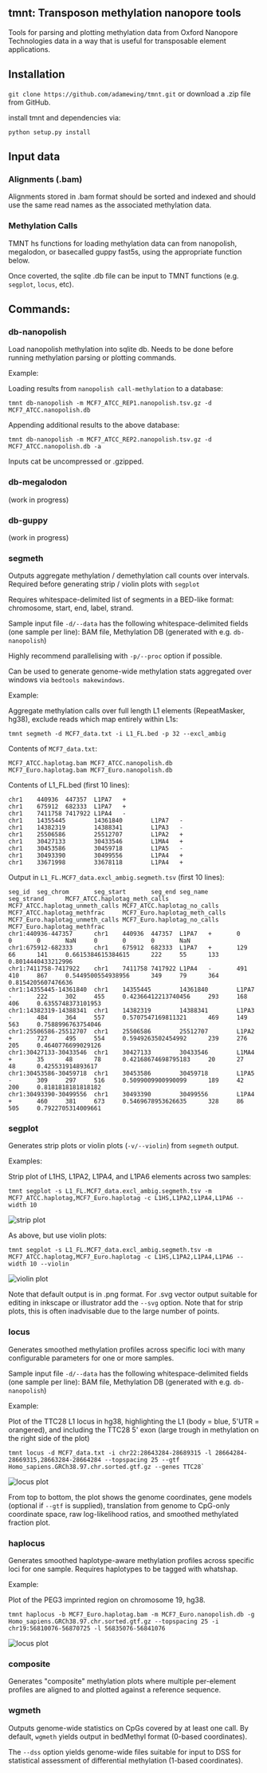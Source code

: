 ## tmnt: Transposon methylation nanopore tools

Tools for parsing and plotting methylation data from Oxford Nanopore Technologies data in a way that is useful for transposable element applications.

## Installation

`git clone https://github.com/adamewing/tmnt.git` or download a .zip file from GitHub.

install tmnt and dependencies via:

`python setup.py install`

## Input data

### Alignments (.bam)

Alignments stored in .bam format should be sorted and indexed and should use the same read names as the associated methylation data.

### Methylation Calls

TMNT hs functions for loading methylation data can from nanopolish, megalodon, or basecalled guppy fast5s, using the appropriate function below.

Once coverted, the sqlite .db file can be input to TMNT functions (e.g. `segplot`, `locus`, etc).

## Commands:

### db-nanopolish

Load nanopolish methylation into sqlite db. Needs to be done before running methylation parsing or plotting commands.

Example:

Loading results from `nanopolish call-methylation` to a database:

`tmnt db-nanopolish -m MCF7_ATCC_REP1.nanopolish.tsv.gz -d MCF7_ATCC.nanopolish.db`

Appending additional results to the above database:

`tmnt db-nanopolish -m MCF7_ATCC_REP2.nanopolish.tsv.gz -d MCF7_ATCC.nanopolish.db -a`

Inputs cat be uncompressed or .gzipped.

### db-megalodon
(work in progress)

### db-guppy
(work in progress)

### segmeth

Outputs aggregate methylation / demethylation call counts over intervals. Required before generating strip / violin plots with `segplot`

Requires whitespace-delimited list of segments in a BED-like format: chromosome, start, end, label, strand.

Sample input file `-d/--data` has the following whitespace-delimited fields (one sample per line): BAM file, Methylation DB (generated with e.g. `db-nanopolish`)

Highly recommend parallelising with `-p/--proc` option if possible.

Can be used to generate genome-wide methylation stats aggregated over windows via `bedtools makewindows`.

Example:

Aggregate methylation calls over full length L1 elements (RepeatMasker, hg38), exclude reads which map entirely within L1s:

`tmnt segmeth -d MCF7_data.txt -i L1_FL.bed -p 32 --excl_ambig`

Contents of `MCF7_data.txt`:

```
MCF7_ATCC.haplotag.bam MCF7_ATCC.nanopolish.db
MCF7_Euro.haplotag.bam MCF7_Euro.nanopolish.db
```

Contents of L1_FL.bed (first 10 lines):

```
chr1    440936  447357  L1PA7   +
chr1    675912  682333  L1PA7   +
chr1    7411758 7417922 L1PA4   -
chr1    14355445        14361840        L1PA7   -
chr1    14382319        14388341        L1PA3   -
chr1    25506586        25512707        L1PA2   +
chr1    30427133        30433546        L1MA4   +
chr1    30453586        30459718        L1PA5   -
chr1    30493390        30499556        L1PA4   +
chr1    33671998        33678118        L1PA4   +
```

Output in `L1_FL.MCF7_data.excl_ambig.segmeth.tsv` (first 10 lines):

```
seg_id  seg_chrom       seg_start       seg_end seg_name        seg_strand      MCF7_ATCC.haplotag_meth_calls   MCF7_ATCC.haplotag_unmeth_calls MCF7_ATCC.haplotag_no_calls     MCF7_ATCC.haplotag_methfrac     MCF7_Euro.haplotag_meth_calls     MCF7_Euro.haplotag_unmeth_calls MCF7_Euro.haplotag_no_calls     MCF7_Euro.haplotag_methfrac
chr1:440936-447357      chr1    440936  447357  L1PA7   +       0       0       0       NaN     0       0       0       NaN
chr1:675912-682333      chr1    675912  682333  L1PA7   +       129     66      141     0.6615384615384615      222     55      133     0.8014440433212996
chr1:7411758-7417922    chr1    7411758 7417922 L1PA4   -       491     410     867     0.5449500554938956      349     79      364     0.8154205607476636
chr1:14355445-14361840  chr1    14355445        14361840        L1PA7   -       222     302     455     0.42366412213740456     293     168     406     0.6355748373101953
chr1:14382319-14388341  chr1    14382319        14388341        L1PA3   -       484     364     557     0.5707547169811321      469     149     563     0.7588996763754046
chr1:25506586-25512707  chr1    25506586        25512707        L1PA2   +       727     495     554     0.5949263502454992      239     276     205     0.4640776699029126
chr1:30427133-30433546  chr1    30427133        30433546        L1MA4   +       35      48      78      0.42168674698795183     20      27      48      0.425531914893617
chr1:30453586-30459718  chr1    30453586        30459718        L1PA5   -       309     297     516     0.5099009900990099      189     42      200     0.8181818181818182
chr1:30493390-30499556  chr1    30493390        30499556        L1PA4   +       460     381     673     0.5469678953626635      328     86      505     0.7922705314009661
```


### segplot

Generates strip plots or violin plots (`-v/--violin`) from `segmeth` output.

Examples:

Strip plot of L1HS, L1PA2, L1PA4, and L1PA6 elements across two samples:

`tmnt segplot -s L1_FL.MCF7_data.excl_ambig.segmeth.tsv -m MCF7_ATCC.haplotag,MCF7_Euro.haplotag -c L1HS,L1PA2,L1PA4,L1PA6 --width 10`

![strip plot](https://github.com/adamewing/tmnt/blob/main/docs/segplot_example_strip.png?raw=true)

As above, but use violin plots:

`tmnt segplot -s L1_FL.MCF7_data.excl_ambig.segmeth.tsv -m MCF7_ATCC.haplotag,MCF7_Euro.haplotag -c L1HS,L1PA2,L1PA4,L1PA6 --width 10 --violin`

![violin plot](https://github.com/adamewing/tmnt/blob/main/docs/segplot_example_violin.png?raw=true)

Note that default output is in .png format. For .svg vector output suitable for editing in inkscape or illustrator add the `--svg` option. Note that for strip plots, this is often inadvisable due to the large number of points.


### locus

Generates smoothed methylation profiles across specific loci with many configurable parameters for one or more samples.

Sample input file `-d/--data` has the following whitespace-delimited fields (one sample per line): BAM file, Methylation DB (generated with e.g. `db-nanopolish`)

Example:

Plot of the TTC28 L1 locus in hg38, highlighting the L1 (body = blue, 5'UTR = orangered), and including the TTC28 5' exon (large trough in methylation on the right side of the plot)
```
tmnt locus -d MCF7_data.txt -i chr22:28643284-28689315 -l 28664284-28669315,28663284-28664284 --topspacing 25 --gtf Homo_sapiens.GRCh38.97.chr.sorted.gtf.gz --genes TTC28`
```

![locus plot](https://github.com/adamewing/tmnt/blob/main/docs/locus_example.png?raw=true)

From top to bottom, the plot shows the genome coordinates, gene models (optional if `--gtf` is supplied), translation from genome to CpG-only coordinate space, raw log-likelihood ratios, and smoothed methylated fraction plot.


### haplocus

Generates smoothed haplotype-aware methylation profiles across specific loci for one sample. Requires haplotypes to be tagged with whatshap.

Example:

Plot of the PEG3 imprinted region on chromosome 19, hg38.

```
tmnt haplocus -b MCF7_Euro.haplotag.bam -m MCF7_Euro.nanopolish.db -g Homo_sapiens.GRCh38.97.chr.sorted.gtf.gz --topspacing 25 -i chr19:56810076-56870725 -l 56835076-56841076
```

![locus plot](https://github.com/adamewing/tmnt/blob/main/docs/locus_example.png?raw=true)


### composite

Generates "composite" methylation plots where multiple per-element profiles are aligned to and plotted against a reference sequence.

### wgmeth

Outputs genome-wide statistics on CpGs covered by at least one call. By default, `wgmeth` yields output in bedMethyl format (0-based coordinates).

The `--dss` option yields genome-wide files suitable for input to DSS for statistical assessment of differential methylation (1-based coordinates).
